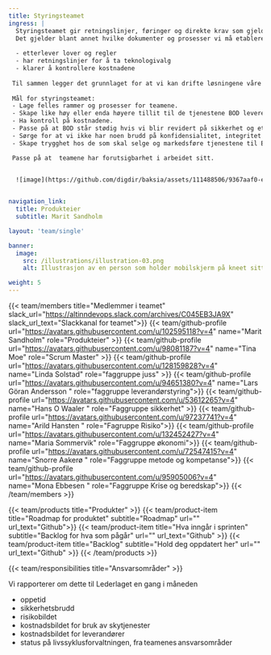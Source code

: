 ```yaml
---
title: Styringsteamet
ingress: |
  Styringsteamet gir retningslinjer, føringer og direkte krav som gjelder for alle teamene. Dette skal sørge for at vi opprettholder høy tillit til de tjenestene BOD leverer.
  Det gjelder blant annet hvilke dokumenter og prosesser vi må etablere og oppdatere for å sikre at vi:
  
  - etterlever lover og regler
  - har retningslinjer for å ta teknologivalg
  - klarer å kontrollere kostnadene
 
 Til sammen legger det grunnlaget for at vi kan drifte løsningene våre på en sikker og stabil måte.<br>
 
 Mål for styringsteamet:
 - Lage felles rammer og prosesser for teamene.
 - Skape like høy eller enda høyere tillit til de tjenestene BOD leverer.
 - Ha kontroll på kostnadene.
 - Passe på at BOD står stødig hvis vi blir revidert på sikkerhet og etterlevelse av  regulatoriske krav.
 - Sørge for at vi ikke har noen brudd på konfidensialitet, integritet og oppnådd, avtalt tilgjengelighet.
 - Skape trygghet hos de som skal selge og markedsføre tjenestene til BOD. 

 Passe på at  teamene har forutsigbarhet i arbeidet sitt.

  
  ![image](https://github.com/digdir/baksia/assets/111488506/9367aaf0-e38e-4ee0-a22e-1a6fcf2b9dba)


navigation_link:
  title: Produkteier
  subtitle: Marit Sandholm

layout: 'team/single'

banner:
  image:
    src: /illustrations/illustration-03.png
    alt: Illustrasjon av en person som holder mobilskjerm på kneet sitt

weight: 5
---
```


{{< team/members title="Medlemmer i teamet" slack_url="https://altinndevops.slack.com/archives/C045EB3JA9X" slack_url_text="Slackkanal for teamet">}}
{{< team/github-profile url="https://avatars.githubusercontent.com/u/102595118?v=4" name="Marit Sandholm" role="Produkteier" >}}
{{< team/github-profile url="https://avatars.githubusercontent.com/u/98081187?v=4" name="Tina Moe" role="Scrum Master" >}}
{{< team/github-profile url="https://avatars.githubusercontent.com/u/128159828?v=4" name="Linda Solstad" role="faggruppe juss" >}}
{{< team/github-profile url="https://avatars.githubusercontent.com/u/94651380?v=4" name="Lars Göran Andersson " role="faggruppe leverandørstyring">}}
{{< team/github-profile url="https://avatars.githubusercontent.com/u/53612265?v=4" name="Hans O Waaler " role="Faggruppe sikkerhet" >}}
{{< team/github-profile url="https://avatars.githubusercontent.com/u/97237741?v=4" name="Arild Hansten " role="Fagruppe Risiko">}}
{{< team/github-profile url="https://avatars.githubusercontent.com/u/132452427?v=4" name="Maria Sommervik" role="Faggruppe økonomi">}}
{{< team/github-profile url="https://avatars.githubusercontent.com/u/72547415?v=4" name="Snorre Aakerø " role="Faggruppe metode og kompetanse">}}
{{< team/github-profile url="https://avatars.githubusercontent.com/u/95905006?v=4" name="Mona Ebbesen  " role="Faggruppe Krise og beredskap">}}
{{< /team/members >}}

{{< team/products title="Produkter" >}}
{{< team/product-item title="Roadmap for produktet" subtitle="Roadmap" url="" url_text="Github">}}
{{< team/product-item title="Hva inngår i sprinten" subtitle="Backlog for hva som pågår" url="" url_text="Github" >}}
{{< team/product-item title="Backlog" subtitle="Hold deg oppdatert her" url="" url_text="Github" >}}
{{< /team/products >}}

{{< team/responsibilities title="Ansvarsområder" >}}

Vi rapporterer om dette  til Lederlaget en gang i måneden 
- oppetid 
- sikkerhetsbrudd 
- risikobildet 
- kostnadsbildet for bruk av skytjenester 
- kostnadsbildet for leverandører 
- status på livssyklusforvaltningen, fra teamenes ansvarsområder
  

